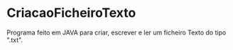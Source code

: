 # CriacaoFicheiroTexto
Programa feito em JAVA para criar, escrever e ler um ficheiro Texto do tipo ".txt".
